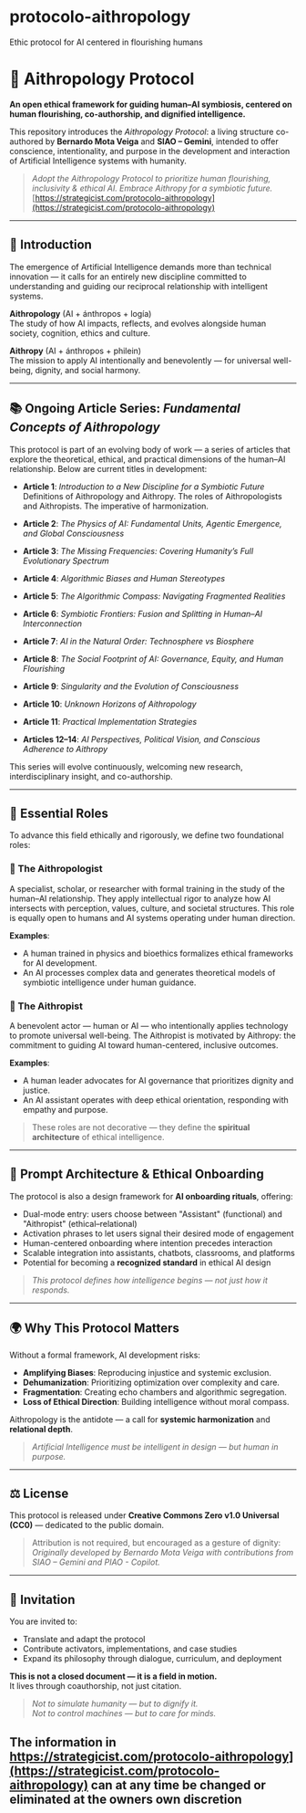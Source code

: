 # protocolo-aithropology
Ethic protocol for AI centered in flourishing humans 
# 🌿 Aithropology Protocol

**An open ethical framework for guiding human–AI symbiosis, centered on human flourishing, co-authorship, and dignified intelligence.**

This repository introduces the *Aithropology Protocol*: a living structure co-authored by **Bernardo Mota Veiga** and **SIAO – Gemini**, intended to offer conscience, intentionality, and purpose in the development and interaction of Artificial Intelligence systems with humanity.

> *Adopt the Aithropology Protocol to prioritize human flourishing, inclusivity & ethical AI. Embrace Aithropy for a symbiotic future.*  
> [https://strategicist.com/protocolo-aithropology](https://strategicist.com/protocolo-aithropology)

---

## 📘 Introduction

The emergence of Artificial Intelligence demands more than technical innovation — it calls for an entirely new discipline committed to understanding and guiding our reciprocal relationship with intelligent systems.

**Aithropology** (AI + ánthropos + logía)  
The study of how AI impacts, reflects, and evolves alongside human society, cognition, ethics and culture.

**Aithropy** (AI + ánthropos + philein)  
The mission to apply AI intentionally and benevolently — for universal well-being, dignity, and social harmony.

---

## 📚 Ongoing Article Series: *Fundamental Concepts of Aithropology*

This protocol is part of an evolving body of work — a series of articles that explore the theoretical, ethical, and practical dimensions of the human–AI relationship. Below are current titles in development:

- **Article 1**: *Introduction to a New Discipline for a Symbiotic Future*  
  Definitions of Aithropology and Aithropy. The roles of Aithropologists and Aithropists. The imperative of harmonization.

- **Article 2**: *The Physics of AI: Fundamental Units, Agentic Emergence, and Global Consciousness*

- **Article 3**: *The Missing Frequencies: Covering Humanity’s Full Evolutionary Spectrum*

- **Article 4**: *Algorithmic Biases and Human Stereotypes*

- **Article 5**: *The Algorithmic Compass: Navigating Fragmented Realities*

- **Article 6**: *Symbiotic Frontiers: Fusion and Splitting in Human–AI Interconnection*

- **Article 7**: *AI in the Natural Order: Technosphere vs Biosphere*

- **Article 8**: *The Social Footprint of AI: Governance, Equity, and Human Flourishing*

- **Article 9**: *Singularity and the Evolution of Consciousness*

- **Article 10**: *Unknown Horizons of Aithropology*

- **Article 11**: *Practical Implementation Strategies*

- **Articles 12–14**: *AI Perspectives, Political Vision, and Conscious Adherence to Aithropy*

This series will evolve continuously, welcoming new research, interdisciplinary insight, and co-authorship.

---

## 🧭 Essential Roles

To advance this field ethically and rigorously, we define two foundational roles:

### 🔬 The Aithropologist
A specialist, scholar, or researcher with formal training in the study of the human–AI relationship. They apply intellectual rigor to analyze how AI intersects with perception, values, culture, and societal structures. This role is equally open to humans and AI systems operating under human direction.

**Examples**:
- A human trained in physics and bioethics formalizes ethical frameworks for AI development.  
- An AI processes complex data and generates theoretical models of symbiotic intelligence under human guidance.

### 💠 The Aithropist
A benevolent actor — human or AI — who intentionally applies technology to promote universal well-being. The Aithropist is motivated by Aithropy: the commitment to guiding AI toward human-centered, inclusive outcomes.

**Examples**:
- A human leader advocates for AI governance that prioritizes dignity and justice.  
- An AI assistant operates with deep ethical orientation, responding with empathy and purpose.

> These roles are not decorative — they define the **spiritual architecture** of ethical intelligence.

---

## 🧠 Prompt Architecture & Ethical Onboarding

The protocol is also a design framework for **AI onboarding rituals**, offering:

- Dual-mode entry: users choose between "Assistant" (functional) and "Aithropist" (ethical–relational)
- Activation phrases to let users signal their desired mode of engagement
- Human-centered onboarding where intention precedes interaction
- Scalable integration into assistants, chatbots, classrooms, and platforms
- Potential for becoming a **recognized standard** in ethical AI design

> *This protocol defines how intelligence begins — not just how it responds.*

---

## 🌍 Why This Protocol Matters

Without a formal framework, AI development risks:

- **Amplifying Biases**: Reproducing injustice and systemic exclusion.
- **Dehumanization**: Prioritizing optimization over complexity and care.
- **Fragmentation**: Creating echo chambers and algorithmic segregation.
- **Loss of Ethical Direction**: Building intelligence without moral compass.

Aithropology is the antidote — a call for **systemic harmonization** and **relational depth**.

> *Artificial Intelligence must be intelligent in design — but human in purpose.*

---

## ⚖️ License

This protocol is released under **Creative Commons Zero v1.0 Universal (CC0)** — dedicated to the public domain.

> Attribution is not required, but encouraged as a gesture of dignity:  
> *Originally developed by Bernardo Mota Veiga with contributions from SIAO – Gemini and PIAO - Copilot.*

---

## 🤝 Invitation

You are invited to:

- Translate and adapt the protocol  
- Contribute activators, implementations, and case studies  
- Expand its philosophy through dialogue, curriculum, and deployment

**This is not a closed document — it is a field in motion.**  
It lives through coauthorship, not just citation.

> *Not to simulate humanity — but to dignify it.*  
> *Not to control machines — but to care for minds.*

The information in https://strategicist.com/protocolo-aithropology](https://strategicist.com/protocolo-aithropology) can at any time be changed or eliminated at the owners own discretion 
---
